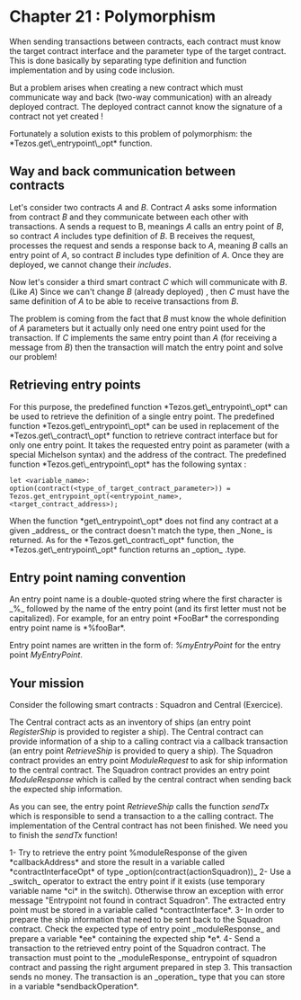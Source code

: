 # Chapter 21 : Polymorphism

<dialog character="pilot"></dialog>

When sending transactions between contracts, each contract must know the target contract interface and the parameter type of the target contract. This is done basically by separating type definition and function implementation and by using code inclusion.

But a problem arises when creating a new contract which must communicate way and back (two-way communication) with an already deployed contract. The deployed contract cannot know the signature of a contract not yet created !

<!-- prettier-ignore -->Fortunately a solution exists to this problem of polymorphism: the *Tezos.get\_entrypoint\_opt* function.

## Way and back communication between contracts

Let's consider two contracts _A_ and _B_. Contract _A_ asks some information from contract _B_ and they communicate between each other with transactions.
A sends a request to B, meanings _A_ calls an entry point of _B_, so contract _A_ includes type definition of _B_.
B receives the request, processes the request and sends a response back to _A_, meaning _B_ calls an entry point of _A_, so contract _B_ includes type definition of _A_.
Once they are deployed, we cannot change their _includes_.

Now let's consider a third smart contract _C_ which will communicate with _B_. (Like _A_)
Since we can't change _B_ (already deployed) , then _C_ must have the same definition of _A_ to be able to receive transactions from _B_.

The problem is coming from the fact that _B_ must know the whole definition of _A_ parameters but it actually only need one entry point used for the transaction. If _C_ implements the same entry point than _A_ (for receiving a message from _B_) then the transaction will match the entry point and solve our problem!

## Retrieving entry points

<!-- prettier-ignore -->For this purpose, the predefined function *Tezos.get\_entrypoint\_opt* can be used to retrieve the definition of a single entry point.

<!-- prettier-ignore -->The predefined function *Tezos.get\_entrypoint\_opt* can be used in replacement of the *Tezos.get\_contract\_opt* function to retrieve contract interface but for only one entry point. It takes the requested entry point as parameter (with a special Michelson syntax) and the address of the contract.

<!-- prettier-ignore -->The predefined function *Tezos.get\_entrypoint\_opt* has the following syntax :

```
let <variable_name>: option(contract(<type_of_target_contract_parameter>)) = Tezos.get_entrypoint_opt(<entrypoint_name>, <target_contract_address>);
```

<!-- prettier-ignore -->When the function *get\_entrypoint\_opt* does not find any contract at a given _address_ or the contract doesn't match the type, then _None_ is returned.

<!-- prettier-ignore -->As for the *Tezos.get\_contract\_opt* function, the *Tezos.get\_entrypoint\_opt* function returns an _option_ .type.

## Entry point naming convention

<!-- prettier-ignore -->An entry point name is a double-quoted string where the first character is _%_ followed by the name of the entry point (and its first letter must not be capitalized). For example, for an entry point *FooBar* the corresponding entry point name is *%fooBar*.

Entry point names are written in the form of: _%myEntryPoint_ for the entry point _MyEntryPoint_.

## Your mission

Consider the following smart contracts : Squadron and Central (Exercice).

The Central contract acts as an inventory of ships (an entry point _RegisterShip_ is provided to register a ship).
The Central contract can provide information of a ship to a calling contract via a callback transaction (an entry point _RetrieveShip_ is provided to query a ship).
The Squadron contract provides an entry point _ModuleRequest_ to ask for ship information to the central contract.
The Squadron contract provides an entry point _ModuleResponse_ which is called by the central contract when sending back the expected ship information.

As you can see, the entry point _RetrieveShip_ calls the function _sendTx_ which is responsible to send a transaction to a the calling contract. The implementation of the Central contract has not been finished. We need you to finish the _sendTx_ function!

<!-- prettier-ignore -->1- Try to retrieve the entry point %moduleResponse of the given *callbackAddress* and store the result in a variable called *contractInterfaceOpt* of type _option(contract(actionSquadron))_

<!-- prettier-ignore -->2- Use a _switch_ operator to extract the entry point if it exists (use temporary variable name *ci* in the switch). Otherwise throw an exception with error message "Entrypoint not found in contract Squadron". The extracted entry point must be stored in a variable called *contractInterface*.

<!-- prettier-ignore -->3- In order to prepare the ship information that need to be sent back to the Squadron contract. Check the expected type of entry point _moduleResponse_ and prepare a variable *ee* containing the expected ship *e*.

<!-- prettier-ignore -->4- Send a transaction to the retrieved entry point of the Squadron contract. The transaction must point to the _moduleResponse_ entrypoint of squadron contract and passing the right argument prepared in step 3. This transaction sends no money. The transaction is an _operation_ type that you can store in a variable *sendbackOperation*.
